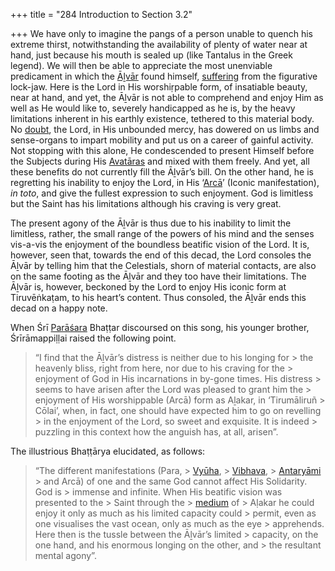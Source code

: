 +++
title = "284 Introduction to Section 3.2"

+++
We have only to imagine the pangs of a person unable to quench his extreme thirst, notwithstanding the availability of plenty of water near at hand, just because his mouth is sealed up (like Tantalus in the Greek legend). We will then be able to appreciate the most unenviable predicament in which the [Āḻvār](/definition/aḻvar#vaishnavism "show Āḻvār definitions") found himself, [suffering](/definition/suffering#history "show suffering definitions") from the figurative lock-jaw. Here is the Lord in His worshiṛpable form, of insatiable beauty, near at hand, and yet, the Āḻvār is not able to comprehend and enjoy Him as well as He would like to, severely handicapped as he is, by the heavy limitations inherent in his earthly existence, tethered to this material body. No [doubt](/definition/doubt#history "show doubt definitions"), the Lord, in His unbounded mercy, has dowered on us limbs and sense-organs to impart mobility and put us on a career of gainful activity. Not stopping with this alone, He condescended to present Himself before the Subjects during His [Avatāras](/definition/avatara#vaishnavism "show Avatāras definitions") and mixed with them freely. And yet, all these benefits do not currently fill the Āḻvār’s bill. On the other hand, he is regretting his inability to enjoy the Lord, in His ‘[Arcā](/definition/arca#history "show Arcā definitions")’ (Iconic manifestation), *in toto*, and give the fullest expression to such enjoyment. God is limitless but the Saint has his limitations although his craving is very great.

The present agony of the Āḻvār is thus due to his inability to limit the limitless, rather, the small range of the powers of his mind and the senses vis-a-vis the enjoyment of the boundless beatific vision of the Lord. It is, however, seen that, towards the end of this decad, the Lord consoles the Āḻvār by telling him that the Celestials, shorn of material contacts, are also on the same footing as the Āḻvār and they too have their limitations. The Āḻvār is, however, beckoned by the Lord to enjoy His iconic form at Tiruvēṅkaṭam, to his heart’s content. Thus consoled, the Āḻvār ends this decad on a happy note.

When Śrī [Parāśara](/definition/parashara#history "show Parāśara definitions") Bhaṭṭar discoursed on this song, his younger brother, Śrīrāmappiḷḷai raised the following point.

> “I find that the Āḻvār’s distress is neither due to his longing for > the heavenly bliss, right from here, nor due to his craving for the > enjoyment of God in His incarnations in by-gone times. His distress > seems to have arisen after the Lord was pleased to grant him the > enjoyment of His worshippable (Arcā) form as Aḻakar, in ‘Tirumāliruñ > Cōlai’, when, in fact, one should have expected him to go on revelling > in the enjoyment of the Lord, so sweet and exquisite. It is indeed > puzzling in this context how the anguish has, at all, arisen”.

The illustrious Bhaṭṭārya elucidated, as follows:

> “The different manifestations (Para, > [Vyūha](/definition/vyuha#history "show Vyūha definitions"), > [Vibhava](/definition/vibhava#vaishnavism "show Vibhava definitions"), > [Antaryāmi](/definition/antaryamin#vaishnavism "show Antaryāmi definitions") > and Arcā) of one and the same God cannot affect His Solidarity. God is > immense and infinite. When His beatific vision was presented to the > Saint through the > [medium](/definition/medium#history "show medium definitions") of > Aḷakar he could enjoy it only as much as his limited capacity could > permit, even as one visualises the vast ocean, only as much as the eye > apprehends. Here then is the tussle between the Āḻvār’s limited > capacity, on the one hand, and his enormous longing on the other, and > the resultant mental agony”.


